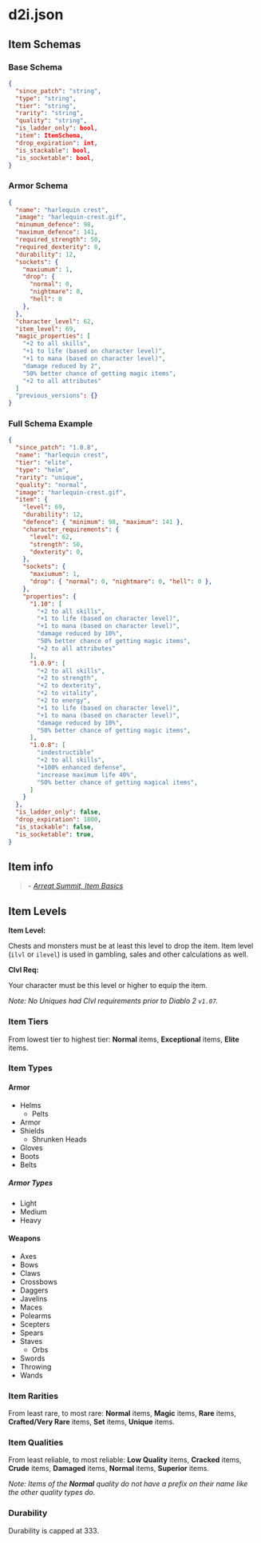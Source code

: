 # d2i.json

## Item Schemas

### Base Schema

```json
{
  "since_patch": "string",
  "type": "string",
  "tier": "string",
  "rarity": "string",
  "quality": "string",
  "is_ladder_only": bool,
  "item": ItemSchema,
  "drop_expiration": int,
  "is_stackable": bool,
  "is_socketable": bool,
}
```

### Armor Schema

```json
{
  "name": "harlequin crest",
  "image": "harlequin-crest.gif",
  "minumum_defence": 98,
  "maximum_defence": 141,
  "required_strength": 50,
  "required_dexterity": 0,
  "durability": 12,
  "sockets": {
    "maxiumum": 1,
    "drop": {
      "normal": 0,
      "nightmare": 0,
      "hell": 0
    },
  },
  "character_level": 62,
  "item_level": 69,
  "magic_properties": [
    "+2 to all skills",
    "+1 to life (based on character level)",
    "+1 to mana (based on character level)",
    "damage reduced by 2",
    "50% better chance of getting magic items",
    "+2 to all attributes"
  ]
  "previous_versions": {}
}
```

### Full Schema Example

```json
{
  "since_patch": "1.0.8",
  "name": "harlequin crest",
  "tier": "elite",
  "type": "helm",
  "rarity": "unique",
  "quality": "normal",
  "image": "harlequin-crest.gif",
  "item": {
    "level": 69,
    "durability": 12,
    "defence": { "minimum": 98, "maximum": 141 },
    "character_requirements": {
      "level": 62,
      "strength": 50,
      "dexterity": 0,
    },
    "sockets": {
      "maxiumum": 1,
      "drop": { "normal": 0, "nightmare": 0, "hell": 0 },
    },
    "properties": {
      "1.10": [
        "+2 to all skills",
        "+1 to life (based on character level)",
        "+1 to mana (based on character level)",
        "damage reduced by 10%",
        "50% better chance of getting magic items",
        "+2 to all attributes"
      ],
      "1.0.9": [
        "+2 to all skills",
        "+2 to strength",
        "+2 to dexterity",
        "+2 to vitality",
        "+2 to energy",
        "+1 to life (based on character level)",
        "+1 to mana (based on character level)",
        "damage reduced by 10%",
        "50% better chance of getting magic items",
      ],
      "1.0.8": [
        "indestructible"
        "+2 to all skills",
        "+100% enhanced defense",
        "increase maximum life 40%",
        "50% better chance of getting magical items",
      ]
    }
  },
  "is_ladder_only": false,
  "drop_expiration": 1800,
  "is_stackable": false,
  "is_socketable": true,
}
```

## Item info

> \- _[Arreat Summit, Item Basics](http://classic.battle.net/diablo2exp/items/basics.shtml)_

## Item Levels

**Item Level:**

Chests and monsters must be at least this level to drop the item. Item level (`ilvl` or `ilevel`) is used in gambling, sales and other calculations as well.

**Clvl Req:**

Your character must be this level or higher to equip the item.

_Note: No Uniques had Clvl requirements prior to Diablo 2 `v1.07`._

### Item Tiers

From lowest tier to highest tier: **Normal** items, **Exceptional** items, **Elite** items.

### Item Types

#### Armor

- Helms
  - Pelts
- Armor
- Shields
  - Shrunken Heads
- Gloves
- Boots
- Belts

##### Armor Types

- Light
- Medium
- Heavy

#### Weapons

- Axes
- Bows
- Claws
- Crossbows
- Daggers
- Javelins
- Maces
- Polearms
- Scepters
- Spears
- Staves
  - Orbs
- Swords
- Throwing
- Wands

### Item Rarities

From least rare, to most rare: **Normal** items, **Magic** items, **Rare** items, **Crafted/Very Rare** items, **Set** items, **Unique** items.

### Item Qualities

From least reliable, to most reliable: **Low Quality** items, **Cracked** items, **Crude** items, **Damaged** items, **Normal** items, **Superior** items.

_Note: Items of the **Normal** quality do not have a prefix on their name like the other quality types do._

### Durability

Durability is capped at 333.
